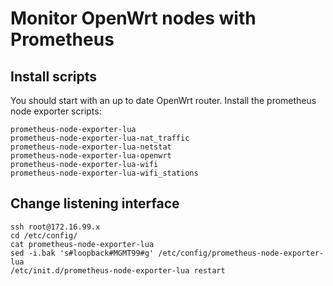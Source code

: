 # Monitor OpenWrt nodes with Prometheus

## Install scripts

You should start with an up to date OpenWrt router. Install the prometheus node exporter scripts:

    prometheus-node-exporter-lua
    prometheus-node-exporter-lua-nat_traffic
    prometheus-node-exporter-lua-netstat
    prometheus-node-exporter-lua-openwrt
    prometheus-node-exporter-lua-wifi
    prometheus-node-exporter-lua-wifi_stations

## Change listening interface

```
ssh root@172.16.99.x
cd /etc/config/
cat prometheus-node-exporter-lua
sed -i.bak 's#loopback#MGMT99#g' /etc/config/prometheus-node-exporter-lua
/etc/init.d/prometheus-node-exporter-lua restart
```

